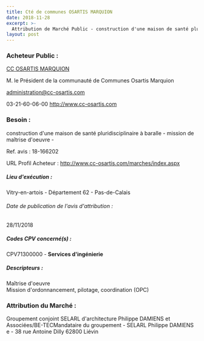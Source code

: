 ```yaml
---
title: Cté de communes OSARTIS MARQUION
date: 2018-11-28
excerpt: >-
  Attribution de Marché Public - construction d'une maison de santé pluridisciplinaire à baralle - mission de maîtrise d'oeuvre -
layout: post
---
```


### Acheteur Public : 
<a href="/acheteur-32/siren-200044048"> CC OSARTIS MARQUION</a><br/>

M. le Président de la communauté de Communes Osartis Marquion

administration@cc-osartis.com

03-21-60-06-00
http://www.cc-osartis.com
### Besoin :

construction d'une maison de santé pluridisciplinaire à baralle - mission de maîtrise d'oeuvre -

Ref. avis : 18-166202

URL Profil Acheteur : http://www.cc-osartis.com/marches/index.aspx

##### Lieu d'exécution :

Vitry-en-artois - Département 62 - Pas-de-Calais

###### Date de publication de l'avis d'attribution : 
28/11/2018

##### Codes CPV concerné(s) :
CPV71300000 - **Services d'ingénierie** <br/>

##### Descripteurs :
Maîtrise d'oeuvre <br/>
Mission d'ordonnancement, pilotage, coordination (OPC) <br/>

### Attribution du Marché :
Groupement conjoint SELARL d'architecture Philippe DAMIENS et Associées/BE-TECMandataire du groupement - SELARL Philippe DAMIENS e - 38 rue Antoine Dilly 62800 Liévin <br/>
